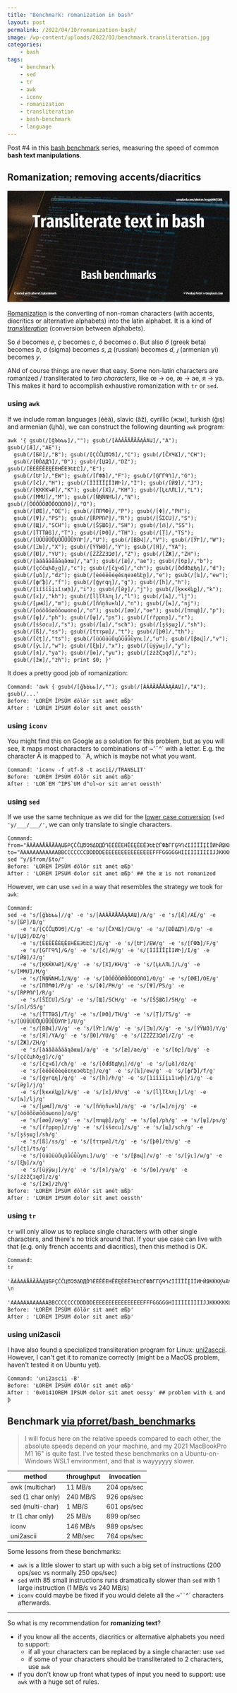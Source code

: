 ```yaml
---
title: "Benchmark: romanization in bash"
layout: post
permalink: /2022/04/10/romanization-bash/
image: /wp-content/uploads/2022/03/benchmark.transliteration.jpg
categories:
    - bash
tags:
    - benchmark
    - sed
    - tr
    - awk
    - iconv
    - romanization
    - transliteration
    - bash-benchmark
    - language
---
```

Post #4 in this [bash benchmark](/tag/bash-benchmark/) series,
measuring the speed of common **bash text manipulations**.

## Romanization; removing accents/diacritics

![Bash benchmarks](/wp-content/uploads/2022/03/benchmark.transliteration.jpg)

[Romanization](https://en.wikipedia.org/wiki/Romanization) is the converting of non-roman characters (with accents, diacritics or alternative alphabets) into the latin alphabet. It is a kind of [_transliteration_](https://en.wikipedia.org/wiki/Transliteration) (conversion between alphabets).

So _é_ becomes _e_, _ç_ becomes _c_, _ô_ becomes _o_. But also _б_ (greek beta) becomes _b_, _σ_ (sigma) becomes _s_, _д_ (russian) becomes _d_, _յ_ (armenian yi) becomes _y_.

ANd of course things are never that easy. Some non-latin characters are romanized / transliterated to _two characters_, like œ -> oe, æ -> ae, я -> ya. This makes it hard to accomplish exhaustive romanization with `tr` or `sed`.

### using `awk`
If we include roman languages (éèà), slavic (ăž), cyrillic (жзи), turkish (ğış) and armenian (կհձ), we can construct the following daunting `awk` program:

```shell
awk '{ gsub(/[ğЪЬъь]/,""); gsub(/[ÀÁÂÃÄÅĀĂĄǍΑԱ]/,"A"); gsub(/[Æ]/,"AE"); 
  gsub(/[БԲ]/,"B"); gsub(/[ÇĆČЦԾՉՑ]/,"C"); gsub(/[ČΧЧՃ]/,"CH"); 
  gsub(/[ÐĎΔДԴ]/,"D"); gsub(/[ЏՁ]/,"DZ"); gsub(/[ÈÉÊËĒĖĘĚΕΗЁЕЭԵԷԸ]/,"E"); 
  gsub(/[ԵՒ]/,"EW"); gsub(/[ЃФՖ]/,"F"); gsub(/[ĢΓГԳՂ]/,"G"); 
  gsub(/[Հ]/,"H"); gsub(/[ÌÍÎÏĪĮǏΙИԻ]/,"I"); gsub(/[ЙՋ]/,"J"); 
  gsub(/[ĶΚЌКԿՔ]/,"K"); gsub(/[Х]/,"KH"); gsub(/[ĻŁΛЛԼ]/,"L"); 
  gsub(/[ΜМՄ]/,"M"); gsub(/[ÑŅŇΝНՆ]/,"N"); gsub(/[ÒÓÔÕÖØŌǑΟΩОՈՕ]/,"O"); 
  gsub(/[ØŒ]/,"OE"); gsub(/[ΠПՊՓ]/,"P"); gsub(/[Φ]/,"PH"); 
  gsub(/[Ψ]/,"PS"); gsub(/[ŘΡРՌՐ]/,"R"); gsub(/[ŠΣСՍ]/,"S"); 
  gsub(/[Щ]/,"SCH"); gsub(/[ŠȘШՇ]/,"SH"); gsub(/[ẞ]/,"SS"); 
  gsub(/[ŤΤТԹՏ]/,"T"); gsub(/[ÞΘ]/,"TH"); gsub(/[Ț]/,"TS"); 
  gsub(/[ÙÚÛÜŪŮŲǓǕǗǙǛУՈՒ]/,"U"); gsub(/[ΒВՎ]/,"V"); gsub(/[ЎՒ]/,"W"); 
  gsub(/[ΞԽ]/,"X"); gsub(/[ÝŸЫՅ]/,"Y"); gsub(/[Я]/,"YA"); 
  gsub(/[Ю]/,"YU"); gsub(/[ŹŻŽΖЗԶԺ]/,"Z"); gsub(/[ŽЖ]/,"ZH"); 
  gsub(/[àáâãäåāăąǎαա]/,"a"); gsub(/[æ]/,"ae"); gsub(/[бբ]/,"b"); 
  gsub(/[çćčцћծչց]/,"c"); gsub(/[čχчճ]/,"ch"); gsub(/[ðďđδдђդ]/,"d"); 
  gsub(/[џձ]/,"dz"); gsub(/[èéêëēėęěεηеэёեէը]/,"e"); gsub(/[և]/,"ew"); 
  gsub(/[фѓֆ]/,"f"); gsub(/[ģγгգղ]/,"g"); gsub(/[հ]/,"h"); 
  gsub(/[ìíîïīįıǐιиի]/,"i"); gsub(/[йջ]/,"j"); gsub(/[ķκкќկք]/,"k"); 
  gsub(/[х]/,"kh"); gsub(/[ĺļľłλлլ]/,"l"); gsub(/[љ]/,"lj"); 
  gsub(/[μмմ]/,"m"); gsub(/[ñńņňνнն]/,"n"); gsub(/[њ]/,"nj"); 
  gsub(/[òóôõöøōǒοωоոօ]/,"o"); gsub(/[øœ]/,"oe"); gsub(/[πпպփ]/,"p"); 
  gsub(/[φ]/,"ph"); gsub(/[ψ]/,"ps"); gsub(/[ŕřρрռր]/,"r"); 
  gsub(/[śšσсս]/,"s"); gsub(/[щ]/,"sch"); gsub(/[şšșшշ]/,"sh"); 
  gsub(/[ß]/,"ss"); gsub(/[ťτтթտ]/,"t"); gsub(/[þθ]/,"th"); 
  gsub(/[čț]/,"ts"); gsub(/[ùúûüūůųǔǖǘǚǜуու]/,"u"); gsub(/[βвվ]/,"v"); 
  gsub(/[ўւ]/,"w"); gsub(/[ξխ]/,"x"); gsub(/[üýÿыյ]/,"y"); 
  gsub(/[я]/,"ya"); gsub(/[ю]/,"yu"); gsub(/[źżžζзզժ]/,"z"); 
  gsub(/[žж]/,"zh"); print $0; }'
```
It does a pretty good job of romanization:

```shell
Command: 'awk { gsub(/[ğЪЬъь]/,""); gsub(/[ÀÁÂÃÄÅĀĂĄǍΑԱ]/,"A"); gsub(/...'
Before: 'ŁORÈM ÎPSÙM dôlõr sit amét œßþ'
After : 'LOREM IPSUM dolor sit amet oessth'
```

### using `iconv`
You might find this on Google as a solution for this problem, but as you will see, it maps most characters to combinations of ~'¨^` with a letter.
E.g. the character Ä is mapped to ¨A, which is maybe not what you want.

```shell
Command: 'iconv -f utf-8 -t ascii//TRANSLIT'
Before: 'ŁORÈM ÎPSÙM dôlõr sit amét œßþ'
After : 'LOR`EM ^IPS`UM d^ol~or sit am'et oessth'
```

### using `sed`

If we use the same technique as we did for the [lower case conversion](https://blog.forret.com/2022/03/25/lowercase-bash/) (`sed 'y/___/___/'`, we can only translate to single characters.

```shell
Command:
from="ÄÀÂΑÁÅĂÃĀǍĄԱБԲÇĆČЦԾՉՑΔÐДĎԴÉÈÊËΕΗĒĖĘĚЕЁЭԵԷԸЃФՖΓГĢԳՂՀΙÍÎÏĪĮÌǏИԻЙՋΚЌКĶԿՔΛŁЛĻԼΜМՄÑΝНŅŇՆÖÔΟΩÓÒØŌǑÕОՈՕΠПՊՓΡРŘՌՐΣСŠՍΤТŤԹՏÜÙÛÚǓǕǗǙǛŪУŲŮΒВՎЎՒΞԽŸÝЫՅΖŽŹŻЗԶԺäàâαáåąăãāǎաбբçćčћцծչցδđðђдďդéèêëεηęēėěеёэեէըѓфֆγгģգղհιíîïīįìǐиıիйջκќкķկքλłлļĺľլμмմñνńнņňնöôοωóòøōǒõоոօπпպփρрŕřռրσšśсսτтťթտüùûúǔǖǘǚǜūуųůβвվўւξխÿýыüյζžźżзզժ"
to="AAAAAAAAAAAABBCCCCCCCDDDDDEEEEEEEEEEEEEEEEFFFGGGGGHIIIIIIIIIIJJKKKKKKLLLLLMMMNNNNNNOOOOOOOOOOOOOPPPPRRRRRSSSSTTTTTUUUUUUUUUUUUUVVVWWXXYYYYZZZZZZZaaaaaaaaaaaabbccccccccdddddddeeeeeeeeeeeeeeeefffggggghiiiiiiiiiiijjkkkkkklllllllmmmnnnnnnnooooooooooooopppprrrrrrssssstttttuuuuuuuuuuuuuvvvwwxxyyyyyzzzzzzz"
sed "y/$from/$to/"
Before: 'ŁORÈM ÎPSÙM dôlõr sit amét œßþ'
After : 'LOREM IPSUM dolor sit amet œßþ' ## the œ is not romanized
```

However, we can use `sed` in a way that resembles the strategy we took for `awk`:

```shell
Command:
sed -e 's/[ğЪЬъь]//g' -e 's/[ÀÁÂÃÄÅĀĂĄǍΑԱ]/A/g' -e 's/[Æ]/AE/g' -e 's/[БԲ]/B/g' 
    -e 's/[ÇĆČЦԾՉՑ]/C/g' -e 's/[ČΧЧՃ]/CH/g' -e 's/[ÐĎΔДԴ]/D/g' -e 's/[ЏՁ]/DZ/g' 
    -e 's/[ÈÉÊËĒĖĘĚΕΗЁЕЭԵԷԸ]/E/g' -e 's/[ԵՒ]/EW/g' -e 's/[ЃФՖ]/F/g' 
    -e 's/[ĢΓГԳՂ]/G/g' -e 's/[Հ]/H/g' -e 's/[ÌÍÎÏĪĮǏΙИԻ]/I/g' -e 's/[ЙՋ]/J/g' 
    -e 's/[ĶΚЌКԿՔ]/K/g' -e 's/[Х]/KH/g' -e 's/[ĻŁΛЛԼ]/L/g' -e 's/[ΜМՄ]/M/g' 
    -e 's/[ÑŅŇΝНՆ]/N/g' -e 's/[ÒÓÔÕÖØŌǑΟΩОՈՕ]/O/g' -e 's/[ØŒ]/OE/g' 
    -e 's/[ΠПՊՓ]/P/g' -e 's/[Φ]/PH/g' -e 's/[Ψ]/PS/g' -e 's/[ŘΡРՌՐ]/R/g' 
    -e 's/[ŠΣСՍ]/S/g' -e 's/[Щ]/SCH/g' -e 's/[ŠȘШՇ]/SH/g' -e 's/[ẞ]/SS/g' 
    -e 's/[ŤΤТԹՏ]/T/g' -e 's/[ÞΘ]/TH/g' -e 's/[Ț]/TS/g' -e 's/[ÙÚÛÜŪŮŲǓǕǗǙǛУՈՒ]/U/g' 
    -e 's/[ΒВՎ]/V/g' -e 's/[ЎՒ]/W/g' -e 's/[ΞԽ]/X/g' -e 's/[ÝŸЫՅ]/Y/g' 
    -e 's/[Я]/YA/g' -e 's/[Ю]/YU/g' -e 's/[ŹŻŽΖЗԶԺ]/Z/g' -e 's/[ŽЖ]/ZH/g' 
    -e 's/[àáâãäåāăąǎαա]/a/g' -e 's/[æ]/ae/g' -e 's/[бբ]/b/g' -e 's/[çćčцћծչց]/c/g' 
    -e 's/[čχчճ]/ch/g' -e 's/[ðďđδдђդ]/d/g' -e 's/[џձ]/dz/g' 
    -e 's/[èéêëēėęěεηеэёեէը]/e/g' -e 's/[և]/ew/g' -e 's/[фѓֆ]/f/g' 
    -e 's/[ģγгգղ]/g/g' -e 's/[հ]/h/g' -e 's/[ìíîïīįıǐιиի]/i/g' -e 's/[йջ]/j/g' 
    -e 's/[ķκкќկք]/k/g' -e 's/[х]/kh/g' -e 's/[ĺļľłλлլ]/l/g' -e 's/[љ]/lj/g' 
    -e 's/[μмմ]/m/g' -e 's/[ñńņňνнն]/n/g' -e 's/[њ]/nj/g' -e 's/[òóôõöøōǒοωоոօ]/o/g' 
    -e 's/[øœ]/oe/g' -e 's/[πпպփ]/p/g' -e 's/[φ]/ph/g' -e 's/[ψ]/ps/g' 
    -e 's/[ŕřρрռր]/r/g' -e 's/[śšσсս]/s/g' -e 's/[щ]/sch/g' -e 's/[şšșшշ]/sh/g' 
    -e 's/[ß]/ss/g' -e 's/[ťτтթտ]/t/g' -e 's/[þθ]/th/g' -e 's/[čț]/ts/g' 
    -e 's/[ùúûüūůųǔǖǘǚǜуու]/u/g' -e 's/[βвվ]/v/g' -e 's/[ўւ]/w/g' -e 's/[ξխ]/x/g' 
    -e 's/[üýÿыյ]/y/g' -e 's/[я]/ya/g' -e 's/[ю]/yu/g' -e 's/[źżžζзզժ]/z/g' 
    -e 's/[žж]/zh/g'
Before: 'ŁORÈM ÎPSÙM dôlõr sit amét œßþ'
After : 'LOREM IPSUM dolor sit amet oessth'
```

### using `tr`
`tr` will only allow us to replace single characters with other single characters, and there's no trick around that. If your use case can live with that (e.g. only french accents and diacritics), then this method is OK.
```shell
Command:
tr
  'ÄÀÂΑÁÅĂÃĀǍĄԱБԲÇĆČЦԾՉՑΔÐДĎԴÉÈÊËΕΗĒĖĘĚЕЁЭԵԷԸЃФՖΓГĢԳՂՀΙÍÎÏĪĮÌǏИԻЙՋΚЌКĶԿՔΛŁЛĻԼΜМՄÑΝНŅŇՆÖÔΟΩÓÒØŌǑÕОՈՕΠПՊՓΡРŘՌՐΣСŠՍΤТŤԹՏÜÙÛÚǓǕǗǙǛŪУŲŮΒВՎЎՒΞԽŸÝЫՅΖŽŹŻЗԶԺäàâαáåąăãāǎաбբçćčћцծչցδđðђдďդéèêëεηęēėěеёэեէըѓфֆγгģգղհιíîïīįìǐиıիйջκќкķկքλłлļĺľլμмմñνńнņňնöôοωóòøōǒõоոօπпպփρрŕřռրσšśсսτтťթտüùûúǔǖǘǚǜūуųůβвվўւξխÿýыüյζžźżзզժ' \n
  'AAAAAAAAAAAABBCCCCCCCDDDDDEEEEEEEEEEEEEEEEFFFGGGGGHIIIIIIIIIIJJKKKKKKLLLLLMMMNNNNNNOOOOOOOOOOOOOPPPPRRRRRSSSSTTTTTUUUUUUUUUUUUUVVVWWXXYYYYZZZZZZZaaaaaaaaaaaabbccccccccdddddddeeeeeeeeeeeeeeeefffggggghiiiiiiiiiiijjkkkkkklllllllmmmnnnnnnnooooooooooooopppprrrrrrssssstttttuuuuuuuuuuuuuvvvwwxxyyyyyzzzzzzz'
Before: 'ŁORÈM ÎPSÙM dôlõr sit amét œßþ'
After : 'LOREM IPSUM dolor sit amet œßþ'
```
### using uni2ascii
I have also found a specialized transliteration program for Linux: [uni2asccii](https://linux.die.net/man/1/uni2ascii). However, I can't get it to romanize correctly (might be a MacOS problem, haven't tested it on Ubuntu yet).

```shell
Command: 'uni2ascii -B'
Before: 'ŁORÈM ÎPSÙM dôlõr sit amét œßþ'
After : '0x0141OREM IPSUM dolor sit amet oessy' ## problem with Ł and þ
```

## Benchmark [via pforret/bash_benchmarks](https://github.com/pforret/bash_benchmarks)

> I will focus here on the relative speeds compared to each other, the absolute speeds depend on your machine, and my 2021 MacBookPro M1 16" is quite fast. I've tested these benchmarks on a Ubuntu-on-Windows WSL1 environment, and that is wayyyyyy slower.

| method            | throughput | invocation  |
|-------------------|------------|-------------|
| awk (multichar)   | 11 MB/s    | 204 ops/sec |
| sed (1 char only) | 240 MB/S   | 926 ops/sec |
| sed (multi-char)  | 1 MB/S     | 601 ops/sec |
| tr (1 char only)  | 25 MB/s    | 899 op/sec  | 
| iconv             | 146 MB/s   | 989 ops/sec |
| uni2ascii         | 2 MB/sec   | 764 ops/sec |

Some lessons from these benchmarks:
* `awk` is a little slower to start up with such a big set of instructions (200 ops/sec vs normally 250 ops/sec)
* `sed` with 85 small instructions runs dramatically slower than `sed` with 1 large instruction (1 MB/s vs 240 MB/s)
* `iconv` could maybe be fixed if you would delete all the ~'¨^` characters afterwards.

---
So what is my recommendation for **romanizing text**?
* if you know all the accents, diacritics or alternative alphabets you need to support:
  * if all your characters can be replaced by a single character: use `sed`
  * if some of your characters should be transliterated to 2 characters, use `awk`
* if you don't know up front what types of input you need to support: use `awk` with a huge set of rules.
